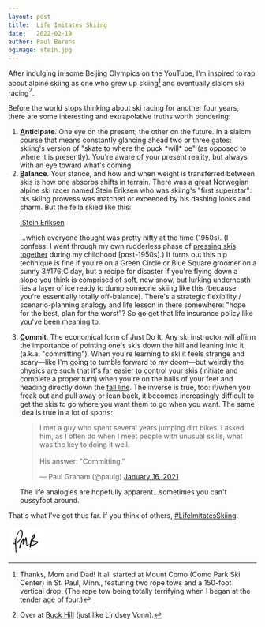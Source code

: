 ```yaml
---
layout: post
title:	Life Imitates Skiing
date:	2022-02-19
author:	Paul Berens
ogimage: stein.jpg
---
```

After indulging in some Beijing Olympics on the YouTube, I'm inspired to rap about alpine skiing as one who grew up skiing[^1] and eventually slalom ski racing[^2].

[^1]: Thanks, Mom and Dad! It all started at Mount Como (Como Park Ski Center) in St. Paul, Minn., featuring two rope tows and a 150-foot vertical drop. (The rope tow being totally terrifying when I began at the tender age of four.)
[^2]: Over at [Buck Hill](https://www.golfdigest.com/story/lindsey-vonns-career-began-on-a-ski-hill-so-small-you-might-not-even-see-it-off-the-highway) (just like Lindsey Vonn).

Before the world stops thinking about ski racing for another four years, there are some interesting and extrapolative truths worth pondering:

<ol>

<li><b><u>A</u>nticipate</b>. One eye on the present; the other on the future. In a slalom course that means constantly glancing ahead two or three gates: skiing's version of "skate to where the puck *will* be" (as opposed to where it is presently). You're aware of your present reality, but always with an eye toward what's coming.</li>

<li><b><u>B</u>alance</b>. Your stance, and how and when weight is transferred between skis is how one absorbs shifts in terrain. There was a great Norwegian alpine ski racer named Stein Eriksen who was skiing's "first superstar": his skiing prowess was matched or exceeded by his dashing looks and charm. But the fella skied like this:

[!Stein Eriksen](/assets/og/stein.jpg)

...which everyone thought was pretty nifty at the time (1950s). (I confess: I went through my own rudderless phase of [pressing skis together](https://media.giphy.com/media/l0HlUVUnpHH36zoek/giphy.gif) during my childhood [post-1950s].) It turns out this hip technique is fine if you're on a Green Circle or Blue Square groomer on a sunny 3#176;C day, but a recipe for disaster if you're flying down a slope you think is comprised of soft, new snow, but lurking underneath lies a layer of ice ready to dump someone skiing like this (because you're essentially totally off-balance). There's a strategic flexibility / scenario-planning analogy and life lesson in there somewhere: "hope for the best, plan for the worst"? So go get that life insurance policy like you've been meaning to.</li>

<li><b><u>C</u>ommit</b>. The economical form of Just Do It. Any ski instructor will affirm the importance of pointing one's skis down the hill and leaning into it (a.k.a. "committing"). When you're learning to ski it feels strange and scary—like I'm going to tumble forward to my doom—but weirdly the physics are such that it's far easier to control your skis (initiate and complete a proper turn) when you're on the balls of your feet and heading directly down the <a href="https://en.wikipedia.org/wiki/Fall_line_(topography)" target="_blank">fall line</a>. The inverse is true, too: if/when you freak out and pull away or lean back, it becomes increasingly difficult to get the skis to go where you want them to go when you want. The same idea is true in a lot of sports:

<blockquote class="twitter-tweet"><p lang="en" dir="ltr">I met a guy who spent several years jumping dirt bikes. I asked him, as I often do when I meet people with unusual skills, what was the key to doing it well. <br><br>His answer: &quot;Committing.&quot;</p>&mdash; Paul Graham (@paulg) <a href="https://twitter.com/paulg/status/1350540823868411913?ref_src=twsrc%5Etfw">January 16, 2021</a></blockquote> <script async src="https://platform.twitter.com/widgets.js" charset="utf-8"></script>

The life analogies are hopefully apparent...sometimes you can't pussyfoot around.</li>

</ol>

That's what I've got thus far. If you think of others, [#LifeImitatesSkiing](https://twitter.com/hashtag/LifeImitatesSkiing).

![initials](/assets/images/initials.pmb.71.56.png)